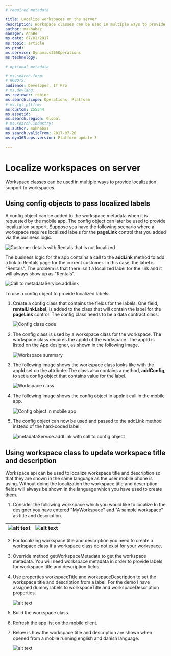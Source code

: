 ```yaml
---
# required metadata

title: Localize workspaces on the server
description: Workspace classes can be used in multiple ways to provide localization support to workspaces.
author: makhabaz
manager: AnnBe
ms.date: 07/01/2017
ms.topic: article
ms.prod: 
ms.service: Dynamics365Operations
ms.technology: 

# optional metadata

# ms.search.form: 
# ROBOTS: 
audience: Developer, IT Pro
# ms.devlang: 
ms.reviewer: robinr
ms.search.scope: Operations, Platform
# ms.tgt_pltfrm: 
ms.custom: 255544
ms.assetid: 
ms.search.region: Global
# ms.search.industry: 
ms.author: makhabaz
ms.search.validFrom: 2017-07-20
ms.dyn365.ops.version: Platform update 3

---
```


# Localize workspaces on server
Workspace classes can be used in multiple ways to provide localization support to workspaces.

## Using config objects to pass localized labels
A config object can be added to the workspace metadata when it is requested by the mobile app. The config object can later be used to provide localization support. Suppose you have the following scenario where a workspace requires localized labels for the **pageLink** control that you added via the business logic.

 ![Customer details with Rentals that is not localized](media/workspace-api/ConfigObjectsPage.png)

The business logic for the app contains a call to the **addLink** method to add a link to Rentals page for the current customer. In this case, the label is "Rentals". The problem is that there isn't a localized label for the link and it will always show up as "Rentals".

![Call to metadataService.addLink](media/workspace-api/ConfigObjectsBusinessLogicOriginal.png)


To use a config object to provide localized labels:

1. Create a config class that contains the fields for the labels. One field, **rentalLinkLabel**, is added to the class that will contain the label for the **pageLink** control. The config class needs to be a data contract class.

    ![Config class code](media/workspace-api/ConfigClass.png)

2. The config class is used by a workspace class for the workspace. The workspace class requires the appId of the workspace. The appId is listed on the App designer, as shown in the following image.

    ![Workspace summary](media/workspace-api/ConfigWorkspaceSummary.png)

3. The following image shows the workspace class looks like with the appId set on the attribute. The class also contains a method, **addConfig**, to set a config object that contains value for the label.

    ![Workspace class](media/workspace-api/ConfigWorkspace.png)

4. The following image shows the config object in appInit call in the mobile app.

    ![Config object in mobile app](media/workspace-api/ConfigClientSide.png)

5. The config object can now be used and passed to the addLink method instead of the hard-coded label.

    ![metadataService.addLink with call to config object](media/workspace-api/ConfigObjectsBusinessLogicFinal.png=)

## Using workspace class to update workspace title and description
Workspace api can be used to localize workspace title and description so that they are shown in the same language as the user mobile phone is using. Without doing the localization the workspace title and description fields will always be shown in the language which you have used to create them.

1. Consider the following workspace which you would like to localize
In the designer you have entered "MyWorkspace" and "A sample workspace" as title and description.

|![alt text](media/workspace-api/LocalizeWorkspaceTitle.png)| ![alt text](media/workspace-api/LocalizeWorkspaceOriginal.png) |
|--|--|


2. For localizing workspace title and description you need to create a workspace class if a workspace class do not exist for your workspace.


3. Override method getWorkspaceMetadata to get the workspace metadata. You will need workspace metadata in order to provide labels for workspace title and description fields.

4. Use properties workspaceTitle and workspaceDescription to set the workspace title and description from a label.
For the demo I have assigned dummy labels to workspaceTitle and workspaceDescription properties.

    ![alt text](media/workspace-api/LocalizeWorkspaceClass.png "Providing title and description in workspace class")



5. Build the workspace class.

6. Refresh the app list on the mobile client.

7. Below is how the workspace title and description are shown when opened from a mobile running english and danish language.

    ![alt text](media/workspace-api/LocalizeWorkspaceFinal.png "Final workspace")


